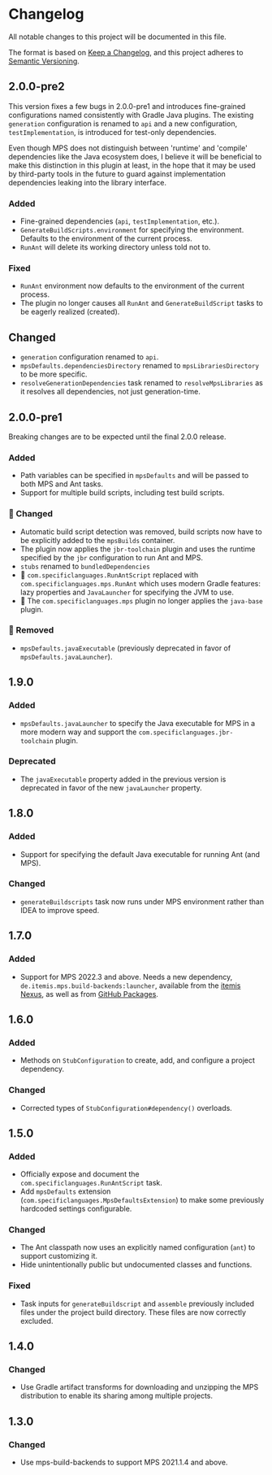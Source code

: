 # Changelog

All notable changes to this project will be documented in this file.

The format is based on [Keep a Changelog](https://keepachangelog.com/en/1.0.0/), and this project adheres
to [Semantic Versioning](https://semver.org/spec/v2.0.0.html).

## 2.0.0-pre2

This version fixes a few bugs in 2.0.0-pre1 and introduces fine-grained configurations named consistently with Gradle
Java plugins. The existing `generation` configuration is renamed to `api` and a new configuration, `testImplementation`,
is introduced for test-only dependencies.

Even though MPS does not distinguish between 'runtime' and 'compile' dependencies like the Java ecosystem does,
I believe it will be beneficial to make this distinction in this plugin at least, in the hope that it may be used by
third-party tools in the future to guard against implementation dependencies leaking into the library interface.

### Added

- Fine-grained dependencies (`api`, `testImplementation`, etc.).
- `GenerateBuildScripts.environment` for specifying the environment. Defaults to the environment of the current process.
- `RunAnt` will delete its working directory unless told not to.

### Fixed

- `RunAnt` environment now defaults to the environment of the current process.
- The plugin no longer causes all `RunAnt` and `GenerateBuildScript` tasks to be eagerly realized (created).

## Changed

- `generation` configuration renamed to `api`.
- `mpsDefaults.dependenciesDirectory` renamed to `mpsLibrariesDirectory` to be more specific.
- `resolveGenerationDependencies` task renamed to `resolveMpsLibraries` as it resolves all dependencies, not just
  generation-time.

## 2.0.0-pre1

Breaking changes are to be expected until the final 2.0.0 release.

### Added

- Path variables can be specified in `mpsDefaults` and will be passed to both MPS and Ant tasks.
- Support for multiple build scripts, including test build scripts.

### 🚨 Changed

- Automatic build script detection was removed, build scripts now have to be explicitly added to the `mpsBuilds`
  container.
- The plugin now applies the `jbr-toolchain` plugin and uses the runtime specified by the `jbr` configuration to run
  Ant and MPS.
- `stubs` renamed to `bundledDependencies`
- 🚨 `com.specificlanguages.RunAntScript` replaced with `com.specificlanguages.mps.RunAnt` which uses modern Gradle
  features: lazy properties and `JavaLauncher` for specifying the JVM to use.
- 🚨 The `com.specificlanguages.mps` plugin no longer applies the `java-base` plugin.

### 🚨 Removed

- `mpsDefaults.javaExecutable` (previously deprecated in favor of `mpsDefaults.javaLauncher`).

## 1.9.0

### Added

- `mpsDefaults.javaLauncher` to specify the Java executable for MPS in a more modern way and support
  the `com.specificlanguages.jbr-toolchain` plugin.

### Deprecated

- The `javaExecutable` property added in the previous version is deprecated in favor of the new `javaLauncher` property.

## 1.8.0

### Added

- Support for specifying the default Java executable for running Ant (and MPS).

### Changed

- `generateBuildscripts` task now runs under MPS environment rather than IDEA to improve speed.

## 1.7.0

### Added

- Support for MPS 2022.3 and above. Needs a new dependency, `de.itemis.mps.build-backends:launcher`, available from
  the [itemis Nexus](https://artifacts.itemis.cloud/repository/maven-mps), as well as
  from [GitHub Packages](https://github.com/mbeddr/mps-build-backends/packages/1947539).

## 1.6.0

### Added
- Methods on `StubConfiguration` to create, add, and configure a project dependency.

### Changed
- Corrected types of `StubConfiguration#dependency()` overloads.

## 1.5.0

### Added
- Officially expose and document the `com.specificlanguages.RunAntScript` task.
- Add `mpsDefaults` extension (`com.specificlanguages.MpsDefaultsExtension`) to make some previously hardcoded settings 
  configurable.

### Changed
- The Ant classpath now uses an explicitly named configuration (`ant`) to support customizing it.
- Hide unintentionally public but undocumented classes and functions.

### Fixed
- Task inputs for `generateBuildscript` and `assemble` previously included files under the project build directory. 
  These files are now correctly excluded.

## 1.4.0

### Changed

- Use Gradle artifact transforms for downloading and unzipping the MPS distribution to enable its sharing among 
  multiple projects.

## 1.3.0

### Changed

- Use mps-build-backends to support MPS 2021.1.4 and above.
